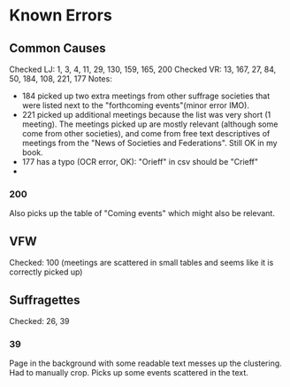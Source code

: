# Known Errors
## Common Causes
Checked LJ: 1, 3, 4, 11, 29, 130, 159, 165, 200
Checked  VR: 13, 167, 27, 84, 50, 184, 108, 221, 177
Notes: 
- 184 picked up two extra meetings from other suffrage societies that were listed next to the "forthcoming events"(minor error IMO).
- 221 picked up additional meetings because the list was very short (1 meeting). The meetings picked up are mostly relevant (although some come from other societies), and come from free text descriptives of meetings from the "News of Societies and Federations". Still OK in my book.
- 177 has a typo (OCR error, OK): "Orieff" in csv should be "Crieff"
- 
### 200
Also picks up the table of "Coming events" which might also be relevant.

## VFW
Checked: 100 (meetings are scattered in small tables and seems like it is correctly picked up)

## Suffragettes
Checked: 26, 39

### 39
Page in the background with some readable text messes up the clustering. Had to manually crop.
Picks up some events scattered in the text.
